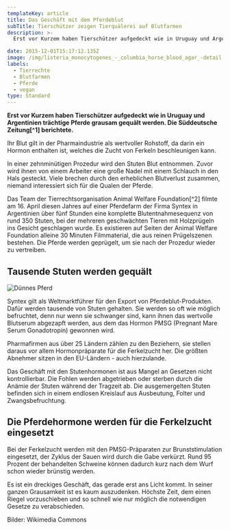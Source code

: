 ```yaml
---
templateKey: article
title: Das Geschäft mit dem Pferdeblut
subTitle: Tierschützer zeigen Tierquälerei auf Blutfarmen
description: >-
  Erst vor Kurzem haben Tierschützer aufgedeckt wie in Uruguay und Argentinien trächtige Pferde grausam gequält werden.

date: 2015-12-01T15:17:12.135Z
image: /img/listeria_monocytogenes_-_columbia_horse_blood_agar_-detail.jpg
labels:
  - Tierrechte
  - Blutfarmen
  - Pferde
  - vegan
type: Standard
---
```


**Erst vor Kurzem haben Tierschützer aufgedeckt wie in Uruguay und Argentinien trächtige Pferde grausam gequält werden. Die Süddeutsche Zeitung\[^1] berichtete.**

Ihr Blut gilt in der Pharmaindustrie als wertvoller Rohstoff, da darin ein Hormon enthalten ist, welches die Zucht von Ferkeln beschleunigen kann.

In einer zehnminütigen Prozedur wird den Stuten Blut entnommen. Zuvor wird ihnen von einem Arbeiter eine große Nadel mit einem Schlauch in den Hals gesteckt. Viele brechen durch den erheblichen Blutverlust zusammen, niemand interessiert sich für die Qualen der Pferde.

Das Team der Tierrechtsorganisation Animal Welfare Foundation\[^2] filmte am 16. April diesen Jahres auf einer Pferdefarm der Firma Syntex in Argentinien über fünf Stunden eine komplette Blutentnahmesequenz von rund 350 Stuten, bei der mehreren geschwächten Tieren mit Holzprügeln ins Gesicht geschlagen wurde. Es existieren auf Seiten der Animal Welfare Foundation alleine 30 Minuten Filmmaterial, die aus reinen Prügelszenen bestehen. Die Pferde werden geprügelt, um sie nach der Prozedur wieder zu vertreiben.

## Tausende Stuten werden gequält

![Dünnes Pferd](/img/skinny_horse_-5910370980-.jpg 'Dünnes Pferd')

Syntex gilt als Weltmarktführer für den Export von Pferdeblut-Produkten. Dafür werden tausende von Stuten gehalten. Sie werden so oft wie möglich befruchtet, denn nur wenn sie schwanger sind, kann ihnen das wertvolle Blutserum abgezapft werden, aus dem das Hormon PMSG (Pregnant Mare Serum Gonadotropin) gewonnen wird.

Pharmafirmen aus über 25 Ländern zählen zu den Beziehern, sie stellen daraus vor allem Hormonpräparate für die Ferkelzucht her. Die größten Abnehmer sitzen in den EU-Ländern - auch hierzulande.

Das Geschäft mit den Stutenhormonen ist aus Mangel an Gesetzen nicht kontrollierbar. Die Fohlen werden abgetrieben oder sterben durch die Anämie der Stuten während der Tragzeit ab. Die ausgemergelten Stuten befinden sich in einem endlosen Kreislauf aus Ausbeutung, Folter und Zwangsbefruchtung.

## Die Pferdehormone werden für die Ferkelzucht eingesetzt

Bei der Ferkelzucht werden mit den PMSG-Präparaten zur Brunststimulation eingesetzt, der Zyklus der Sauen wird durch die Gabe verkürzt. Rund 95 Prozent der behandelten Schweine können dadurch kurz nach dem Wurf schon wieder brünstig werden.

Es ist ein dreckiges Geschäft, das gerade erst ans Licht kommt. In seiner ganzen Grausamkeit ist es kaum auszudenken. Höchste Zeit, dem einen Riegel vorzuschieben und so schnell wie nur möglich die notwendigen Gesetze zu verabschieden.

[^1]: [Bericht aus der Süddeutschen Zeitung vom 29. September 2015](http://www.sueddeutsche.de/wirtschaft/handel-grausamer-bluttransfer-1.2668283)
[^2]: Animal [Welfare Foundation](http://animal-welfare-foundation.org/)

Bilder: Wikimedia Commons
